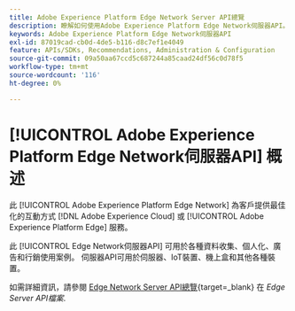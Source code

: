 ```yaml
---
title: Adobe Experience Platform Edge Network Server API總覽
description: 瞭解如何使用Adobe Experience Platform Edge Network伺服器API。
keywords: Adobe Experience Platform Edge Network伺服器API
exl-id: 87019cad-cb0d-4de5-b116-d8c7ef1e4049
feature: APIs/SDKs, Recommendations, Administration & Configuration
source-git-commit: 09a50aa67ccd5c687244a85caad24df56c0d78f5
workflow-type: tm+mt
source-wordcount: '116'
ht-degree: 0%

---
```


# [!UICONTROL Adobe Experience Platform Edge Network伺服器API] 概述

此 [!UICONTROL Adobe Experience Platform Edge Network] 為客戶提供最佳化的互動方式 [!DNL Adobe Experience Cloud] 或 [!UICONTROL Adobe Experience Platform Edge] 服務。

此 [!UICONTROL Edge Network伺服器API] 可用於各種資料收集、個人化、廣告和行銷使用案例。 伺服器API可用於伺服器、IoT裝置、機上盒和其他各種裝置。

如需詳細資訊，請參閱 [Edge Network Server API總覽](https://experienceleague.adobe.com/docs/experience-platform/edge-network-server-api/overview.html){target=_blank} 在 *Edge Server API檔案*.

